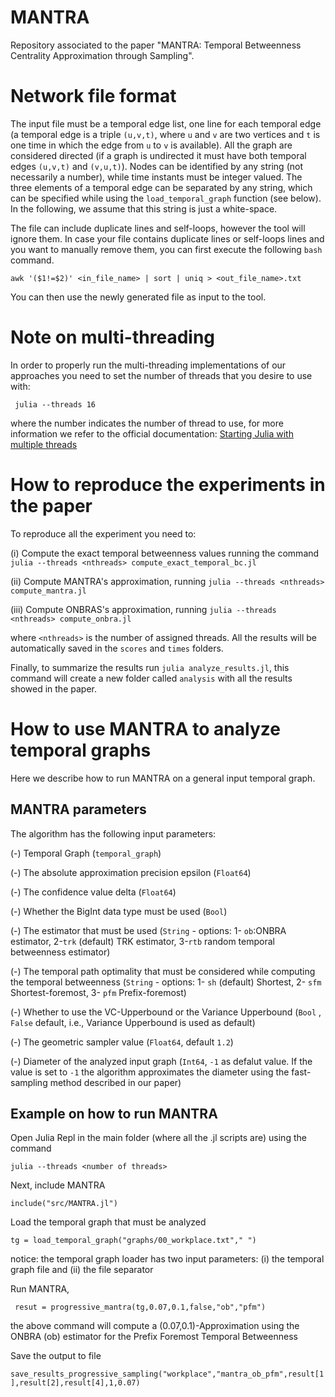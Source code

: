 # MANTRA
Repository associated to the paper "MANTRA: Temporal Betweenness Centrality Approximation through Sampling".

# Network file format
The input file must be a temporal edge list, one line for each temporal edge (a temporal edge is a triple `(u,v,t)`, where `u` and `v` are two vertices and `t` is one time in which the edge from `u` to `v` is available). All the graph are considered directed (if a graph is undirected it must have both temporal edges `(u,v,t)` and `(v,u,t)`). Nodes can be identified by any string (not necessarily a number), while time instants must be integer valued. The three elements of a temporal edge can be separated by any string, which can be specified while using the `load_temporal_graph` function (see below). In the following, we assume that this string is just a white-space.

The file can include duplicate lines and self-loops, however the tool will ignore them. In case your file contains duplicate lines or self-loops lines and you want to manually remove them, you can first execute the following `bash` command.

```
awk '($1!=$2)' <in_file_name> | sort | uniq > <out_file_name>.txt
```

You can then use the newly generated file as input to the tool.

# Note on multi-threading
In order to properly run the multi-threading implementations of our approaches you need to set the number of threads that you desire to use with: 
```
 julia --threads 16
```
where the number indicates the number of thread to use, for more information we refer to the official documentation: [Starting Julia with multiple threads](https://docs.julialang.org/en/v1/manual/multi-threading/)

# How to reproduce the experiments in the paper
To reproduce all the experiment you need to: 

(i) Compute the exact temporal betweenness values running the command `julia --threads <nthreads> compute_exact_temporal_bc.jl`

(ii) Compute MANTRA's approximation, running `julia --threads <nthreads> compute_mantra.jl`

(iii) Compute ONBRAS's approximation, running `julia --threads <nthreads> compute_onbra.jl`

where `<nthreads>` is the number of assigned threads.
All the results will be automatically saved in the `scores` and `times` folders.

Finally, to summarize the results run ```julia analyze_results.jl```, this command will create a new folder called `analysis` with all the results showed in the paper.

# How to use MANTRA to analyze temporal graphs

Here we describe how to run MANTRA on a general input temporal graph.

## MANTRA parameters
The algorithm has the following input parameters:

(-) Temporal Graph (`temporal_graph`)

(-) The absolute approximation precision epsilon (`Float64`)

(-) The confidence value delta (`Float64`)

(-) Whether the BigInt data type must be used (`Bool`)

(-) The estimator that must be used (`String` - options: 1- `ob`:ONBRA estimator, 2-`trk` (default) TRK estimator, 3-`rtb` random temporal betweenness estimator)

(-) The temporal path optimality that must be considered while computing the temporal betweenness (`String` - options: 1- `sh` (default) Shortest, 2- `sfm` Shortest-foremost, 3- `pfm` Prefix-foremost)

(-) Whether to use the VC-Upperbound or the Variance Upperbound (`Bool` , `False` default, i.e., Variance Upperbound is used as default)

(-) The geometric sampler value (`Float64`, default `1.2`)

(-) Diameter of the analyzed input graph (`Int64`, `-1` as defalut value. If the value is set to `-1` the algorithm approximates the diameter using the fast-sampling method described in our paper)

## Example on how to run MANTRA

Open Julia Repl in the main folder (where all the .jl scripts are) using the command 

```julia --threads <number of threads>```

Next, include MANTRA

```include("src/MANTRA.jl")```


Load the temporal graph that must be analyzed

```tg = load_temporal_graph("graphs/00_workplace.txt"," ")```

notice: the temporal graph loader has two input parameters: (i) the temporal graph file and (ii) the file separator

Run MANTRA,

``` resut = progressive_mantra(tg,0.07,0.1,false,"ob","pfm")```

the above command will compute a (0.07,0.1)-Approximation using the ONBRA (ob) estimator for the Prefix Foremost Temporal Betweenness

Save the output to file

```save_results_progressive_sampling("workplace","mantra_ob_pfm",result[1],result[2],result[4],1,0.07)```
